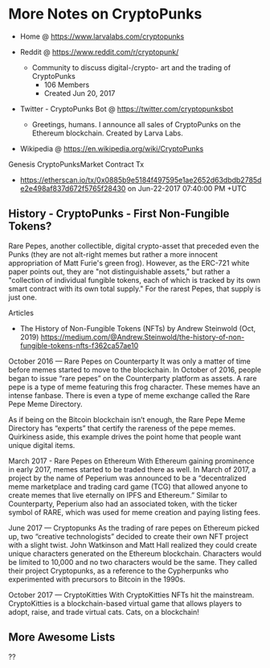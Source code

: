 # More Notes on CryptoPunks


- Home @ <https://www.larvalabs.com/cryptopunks>
- Reddit @ <https://www.reddit.com/r/cryptopunk/>
  - Community to discuss digital-/crypto- art and the trading of CryptoPunks
    - 106 Members
    - Created Jun 20, 2017

- Twitter - CryptoPunks Bot @ <https://twitter.com/cryptopunksbot>
  -  Greetings, humans. I announce all sales of CryptoPunks on the    Ethereum blockchain. Created by Larva Labs.

- Wikipedia @ <https://en.wikipedia.org/wiki/CryptoPunks>


Genesis CryptoPunksMarket Contract Tx
- <https://etherscan.io/tx/0x0885b9e5184f497595e1ae2652d63dbdb2785de2e498af837d672f5765f28430>
 on Jun-22-2017 07:40:00 PM +UTC



## History - CryptoPunks - First Non-Fungible Tokens?

Rare Pepes, another collectible, digital crypto-asset that preceded even the Punks (they are not alt-right memes but rather a more innocent appropriation of Matt Furie's green frog). However, as the ERC-721 white paper points out, they are "not distinguishable assets," but rather a "collection of individual fungible tokens, each of which is tracked by its own smart contract with its own total supply." For the rarest Pepes, that supply is just one.


Articles
- The History of Non-Fungible Tokens (NFTs) by Andrew Steinwold (Oct, 2019) <https://medium.com/@Andrew.Steinwold/the-history-of-non-fungible-tokens-nfts-f362ca57ae10>


October 2016 — Rare Pepes on Counterparty
It was only a matter of time before memes started to move to the blockchain. In October of 2016, people began to issue “rare pepes” on the Counterparty platform as assets. A rare pepe is a type of meme featuring this frog character.
These memes have an intense fanbase. There is even a type of meme exchange called the Rare Pepe Meme Directory.

As if being on the Bitcoin blockchain isn’t enough, the Rare Pepe Meme Directory has “experts” that certify the rareness of the pepe memes. Quirkiness aside, this example drives the point home that people want unique digital items.


March 2017 - Rare Pepes on Ethereum
With Ethereum gaining prominence in early 2017, memes started to be traded there as well. In March of 2017, a project by the name of Peperium was announced to be a “decentralized meme marketplace and trading card game (TCG) that allowed anyone to create memes that live eternally on IPFS and Ethereum.” Similar to Counterparty, Peperium also had an associated token, with the ticker symbol of RARE, which was used for meme creation and paying listing fees.

June 2017 — Cryptopunks
As the trading of rare pepes on Ethereum picked up, two “creative technologists” decided to create their own NFT project with a slight twist. John Watkinson and Matt Hall realized they could create unique characters generated on the Ethereum blockchain. Characters would be limited to 10,000 and no two characters would be the same. They called their project Cryptopunks, as a reference to the Cypherpunks who experimented with precursors to Bitcoin in the 1990s.


October 2017 — CryptoKitties
With CryptoKitties NFTs hit the mainstream. CryptoKitties is a blockchain-based virtual game that allows players to adopt, raise, and trade virtual cats. Cats, on a blockchain!


## More Awesome Lists

??
